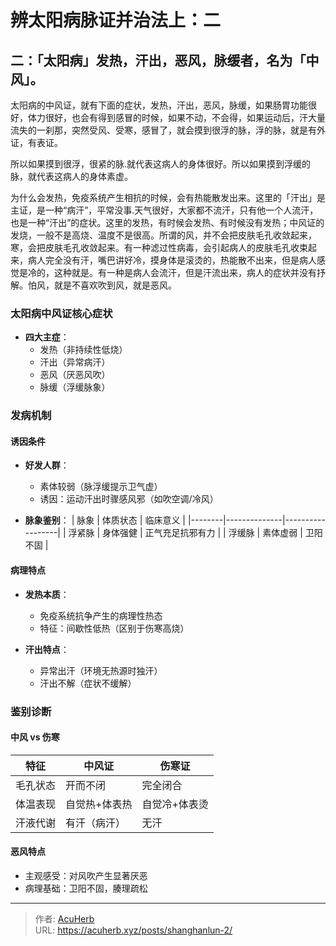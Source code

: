 # 辨太阳病脉证并治法上：二


## 二：「太阳病」发热，汗出，恶风，脉缓者，名为「中风」。

<!--more-->

太阳病的中风证，就有下面的症状，发热，汗出，恶风，脉缓，如果肠胃功能很好，体力很好，也会有得到感冒的时候，如果不动，不会得，如果运动后，汗大量流失的一刹那，突然受风、受寒，感冒了，就会摸到很浮的脉，浮的脉，就是有外证，有表证。

所以如果摸到很浮，很紧的脉.就代表这病人的身体很好。所以如果摸到浮缓的脉，就代表这病人的身体素虚。

为什么会发热，免疫系统产生相抗的时候，会有热能散发出来。这里的「汗出」是主证，是一种“病汗”，平常没事.天气很好，大家都不流汗，只有他一个人流汗，也是一种“汗出”的症状。这里的发热，有时候会发热、有时候没有发热；中风证的发烧，一般不是高烧、温度不是很高。所谓的风，并不会把皮肤毛孔收敛起来，寒，会把皮肤毛孔收敛起来。有一种滤过性病毒，会引起病人的皮肤毛孔收束起来，病人完全没有汗，嘴巴讲好冷，摸身体是滚烫的，热能散不出来，但是病人感觉是冷的，这种就是。有一种是病人会流汗，但是汗流出来，病人的症状并没有抒解。怕风，就是不喜欢吹到风，就是恶风。

### 太阳病中风证核心症状
- **四大主症**：
  - 发热（非持续性低烧）
  - 汗出（异常病汗）
  - 恶风（厌恶风吹）
  - 脉缓（浮缓脉象）

### 发病机制
#### 诱因条件
- **好发人群**：
  - 素体较弱（脉浮缓提示卫气虚）
  - 诱因：运动汗出时骤感风邪（如吹空调/冷风）

- **脉象鉴别**：
  | 脉象   | 体质状态     | 临床意义         |
  |--------|--------------|------------------|
  | 浮紧脉 | 身体强健     | 正气充足抗邪有力 |
  | 浮缓脉 | 素体虚弱     | 卫阳不固         |

#### 病理特点
- **发热本质**：
  - 免疫系统抗争产生的病理性热态
  - 特征：间歇性低热（区别于伤寒高烧）

- **汗出特点**：
  - 异常出汗（环境无热源时独汗）
  - 汗出不解（症状不缓解）

### 鉴别诊断
#### 中风 vs 伤寒
| 特征        | 中风证          | 伤寒证          |
|-------------|----------------|----------------|
| 毛孔状态    | 开而不闭        | 完全闭合        |
| 体温表现    | 自觉热+体表热   | 自觉冷+体表烫   |
| 汗液代谢    | 有汗（病汗）    | 无汗            |

#### 恶风特点
- 主观感受：对风吹产生显著厌恶
- 病理基础：卫阳不固，腠理疏松

---

> 作者: [AcuHerb](https://acuherb.xyz)  
> URL: https://acuherb.xyz/posts/shanghanlun-2/  


